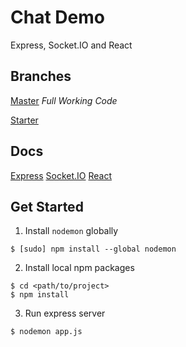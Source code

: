 # Chat Demo
Express, Socket.IO and React

## Branches

[Master](https://github.com/dyc5828/chat-demo/tree/master)
*Full Working Code*

[Starter](https://github.com/dyc5828/chat-demo/tree/starter)

## Docs

[Express](https://expressjs.com/en/4x/api.html)
[Socket.IO](https://socket.io/docs/)
[React](https://facebook.github.io/react/docs/hello-world.html)

## Get Started

1. Install `nodemon` globally

```shell
$ [sudo] npm install --global nodemon
``` 


2. Install local npm packages

```shell
$ cd <path/to/project>
$ npm install
```

3. Run express server

```shell
$ nodemon app.js
```